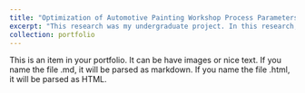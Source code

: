 ```yaml
---
title: "Optimization of Automotive Painting Workshop Process Parameters Based on Deep Reinforcement Learning"
excerpt: "This research was my undergraduate project. In this research, I first proposed ensemble feature selection of a large number of sensor features in the painting workshop. Then, LSTM was used to forecast emissions of two kinds of pollutants from the workshop. Thirdly, I used DDPG to optimize the production parameters.<br/> <a href='https://github.com/peng1wang/Undergraduate-Thesis'> <img src='http://peng1wang.github.io/images/production.jpeg'>"
collection: portfolio
---
```


This is an item in your portfolio. It can be have images or nice text. If you name the file .md, it will be parsed as markdown. If you name the file .html, it will be parsed as HTML. 
